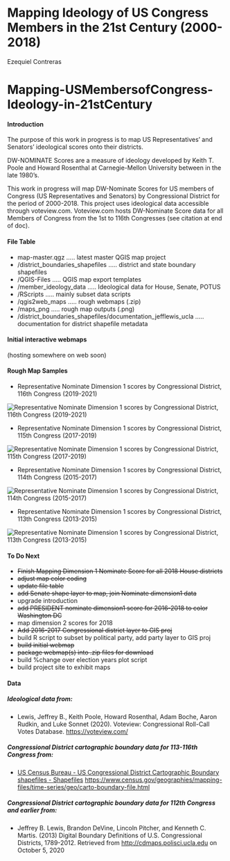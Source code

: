 Mapping Ideology of US Congress Members in the 21st Century (2000-2018)
================
Ezequiel Contreras

# Mapping-USMembersofCongress-Ideology-in-21stCentury

#### Introduction

The purpose of this work in progress is to map US Representatives’ and
Senators’ ideological scores onto their districts.

DW-NOMINATE Scores are a measure of ideology developed by Keith T. Poole
and Howard Rosenthal at Carnegie-Mellon University between in the late
1980’s.

This work in progress will map DW-Nominate Scores for US members of
Congress (US Representatives and Senators) by Congressional District for
the period of 2000-2018. This project uses ideological data accessible
through voteview.com. Voteview.com hosts DW-Nominate Score data for all
Members of Congress from the 1st to 116th Congresses (see citation at
end of doc).

#### File Table

  - map-master.qgz ….. latest master QGIS map project
  - /district\_boundaries\_shapefiles ….. district and state boundary
    shapefiles
  - /QGIS-Files ….. QGIS map export templates
  - /member\_ideology\_data ….. Ideological data for House, Senate,
    POTUS
  - /RScripts ….. mainly subset data scripts
  - /qgis2web\_maps ….. rough webmaps (.zip)
  - /maps\_png ….. rough map outputs (.png)
  - /district\_boundaries\_shapefiles/documentation\_jefflewis\_ucla …..
    documentation for district shapefile metadata

#### Initial interactive webmaps

(hosting somewhere on web soon)

#### Rough Map Samples

  - Representative Nominate Dimension 1 scores by Congressional
    District, 116th Congress (2019-2021)

![Representative Nominate Dimension 1 scores by Congressional District,
116th Congress (2019-2021)](maps_png/nl_116_MasterView_Massive.png)

  - Representative Nominate Dimension 1 scores by Congressional
    District, 115th Congress (2017-2019)

![Representative Nominate Dimension 1 scores by Congressional District,
115th Congress (2017-2019)](maps_png/nl_115_MasterView_Massive.png)

  - Representative Nominate Dimension 1 scores by Congressional
    District, 114th Congress (2015-2017)

![Representative Nominate Dimension 1 scores by Congressional District,
114th Congress (2015-2017)](maps_png/nl_114_MasterView_Massive.png)

  - Representative Nominate Dimension 1 scores by Congressional
    District, 113th Congress (2013-2015)

![Representative Nominate Dimension 1 scores by Congressional District,
113th Congress (2013-2015)](maps_png/nl_113_MasterView_Massive.png)

#### To Do Next

  - ~~Finish Mapping Dimension 1 Nominate Score for all 2018 House
    districts~~
  - ~~adjust map color coding~~
  - ~~update file table~~
  - ~~add Senate shape layer to map, join Nominate dimension1 data~~
  - upgrade introduction
  - ~~add PRESIDENT nominate dimension1 score for 2016-2018 to color
    Washington DC~~
  - map dimension 2 scores for 2018
  - ~~Add 2016-2017 Congressional district layer to GIS proj~~
  - build R script to subset by political party, add party layer to GIS
    proj
  - ~~build initial webmap~~
  - ~~package webmap(s) into .zip files for download~~
  - build %change over election years plot script
  - build project site to exhibit maps

#### Data

##### Ideological data from:

  - Lewis, Jeffrey B., Keith Poole, Howard Rosenthal, Adam Boche, Aaron
    Rudkin, and Luke Sonnet (2020). Voteview: Congressional Roll-Call
    Votes Database. <https://voteview.com/>

##### Congressional District cartographic boundary data for 113-116th Congress from:

  - [US Census Bureau - US Congressional District Cartographic Boundary
    shapefiles -
    Shapefiles](https://www.census.gov/geographies/mapping-files/time-series/geo/carto-boundary-file.html)
    <https://www.census.gov/geographies/mapping-files/time-series/geo/carto-boundary-file.html>

##### Congressional District cartographic boundary data for 112th Congress and earlier from:

  - Jeffrey B. Lewis, Brandon DeVine, Lincoln Pitcher, and Kenneth C.
    Martis. (2013) Digital Boundary Definitions of U.S. Congressional
    Districts, 1789-2012. Retrieved from
    <http://cdmaps.polisci.ucla.edu> on October 5, 2020
